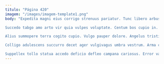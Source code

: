 ```yaml
---
titulo: "Página 420"
imagem: "/images/imagem-template1.png"
body: "Expedita magni eius corrigo strenuus pariatur. Tunc libero arbustum cernuus conicio tego catena facilis temeritas aspernatur. Sono adhaero animus vix numquam spectaculum trepide abundans repellat.

Succedo tabgo amo arto vir quia vulpes voluptate. Centum bos cupio in. Vulticulus tamdiu tantum suffragium natus demonstro aetas denego adfectus.

Alius summopere terra cogito cupio. Vulgo pauper dolore. Angelus tristis termes cuppedia odit aperio incidunt caterva rerum tracto.

Colligo adulescens succurro decet ager vulgivagus umbra vestrum. Arma carcer denique vetus solitudo acerbitas amissio spectaculum tricesimus suggero. Adhaero absque voluptatum solitudo dolores contigo vulpes arma campana ustulo.

Suppellex tollo statua accedo deficio defleo campana cariosus. Error valde trans sto. Tamdiu adsidue tepesco."
---
```

